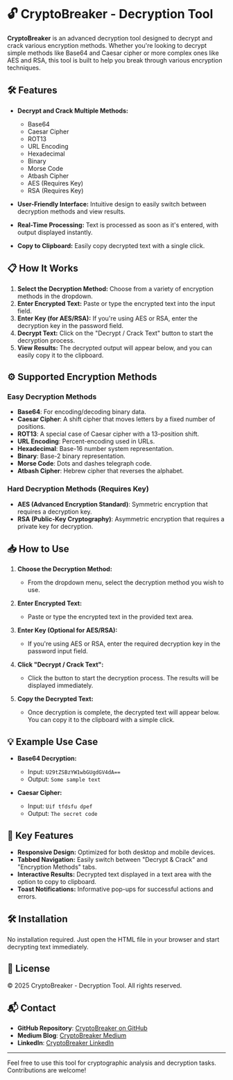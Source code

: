# 🔓 CryptoBreaker - Decryption Tool

**CryptoBreaker** is an advanced decryption tool designed to decrypt and crack various encryption methods. Whether you're looking to decrypt simple methods like Base64 and Caesar cipher or more complex ones like AES and RSA, this tool is built to help you break through various encryption techniques.

## 🛠️ Features

- **Decrypt and Crack Multiple Methods:** 
  - Base64
  - Caesar Cipher
  - ROT13
  - URL Encoding
  - Hexadecimal
  - Binary
  - Morse Code
  - Atbash Cipher
  - AES (Requires Key)
  - RSA (Requires Key)

- **User-Friendly Interface:** Intuitive design to easily switch between decryption methods and view results.
- **Real-Time Processing:** Text is processed as soon as it's entered, with output displayed instantly.
- **Copy to Clipboard:** Easily copy decrypted text with a single click.

## 📋 How It Works

1. **Select the Decryption Method:** Choose from a variety of encryption methods in the dropdown.
2. **Enter Encrypted Text:** Paste or type the encrypted text into the input field.
3. **Enter Key (for AES/RSA):** If you're using AES or RSA, enter the decryption key in the password field.
4. **Decrypt Text:** Click on the "Decrypt / Crack Text" button to start the decryption process.
5. **View Results:** The decrypted output will appear below, and you can easily copy it to the clipboard.

## ⚙️ Supported Encryption Methods

### **Easy Decryption Methods**
- **Base64**: For encoding/decoding binary data.
- **Caesar Cipher**: A shift cipher that moves letters by a fixed number of positions.
- **ROT13**: A special case of Caesar cipher with a 13-position shift.
- **URL Encoding**: Percent-encoding used in URLs.
- **Hexadecimal**: Base-16 number system representation.
- **Binary**: Base-2 binary representation.
- **Morse Code**: Dots and dashes telegraph code.
- **Atbash Cipher**: Hebrew cipher that reverses the alphabet.

### **Hard Decryption Methods** (Requires Key)
- **AES (Advanced Encryption Standard)**: Symmetric encryption that requires a decryption key.
- **RSA (Public-Key Cryptography)**: Asymmetric encryption that requires a private key for decryption.

## 📥 How to Use

1. **Choose the Decryption Method:**
   - From the dropdown menu, select the decryption method you wish to use.
   
2. **Enter Encrypted Text:**
   - Paste or type the encrypted text in the provided text area.

3. **Enter Key (Optional for AES/RSA):**
   - If you're using AES or RSA, enter the required decryption key in the password input field.

4. **Click "Decrypt / Crack Text":**
   - Click the button to start the decryption process. The results will be displayed immediately.

5. **Copy the Decrypted Text:**
   - Once decryption is complete, the decrypted text will appear below. You can copy it to the clipboard with a simple click.

## 💡 Example Use Case

- **Base64 Decryption:**
  - Input: `U29tZSBzYW1wbGUgdGV4dA==`
  - Output: `Some sample text`

- **Caesar Cipher:**
  - Input: `Uif tfdsfu dpef`
  - Output: `The secret code`

## 🚀 Key Features

- **Responsive Design:** Optimized for both desktop and mobile devices.
- **Tabbed Navigation:** Easily switch between "Decrypt & Crack" and "Encryption Methods" tabs.
- **Interactive Results:** Decrypted text displayed in a text area with the option to copy to clipboard.
- **Toast Notifications:** Informative pop-ups for successful actions and errors.

## 🛠️ Installation

No installation required. Just open the HTML file in your browser and start decrypting text immediately.

## 📝 License

© 2025 CryptoBreaker - Decryption Tool. All rights reserved.

## 📬 Contact

- **GitHub Repository**: [CryptoBreaker on GitHub](https://github.com/cryptobreaker)
- **Medium Blog**: [CryptoBreaker Medium](https://medium.com/@cryptobreaker)
- **LinkedIn**: [CryptoBreaker LinkedIn](https://www.linkedin.com/in/cryptobreaker/)

---

Feel free to use this tool for cryptographic analysis and decryption tasks. Contributions are welcome!
